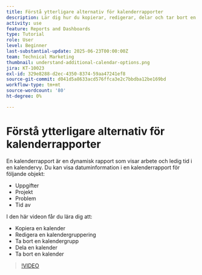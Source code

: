 ```yaml
---
title: Förstå ytterligare alternativ för kalenderrapporter
description: Lär dig hur du kopierar, redigerar, delar och tar bort en kalender.
activity: use
feature: Reports and Dashboards
type: Tutorial
role: User
level: Beginner
last-substantial-update: 2025-06-23T00:00:00Z
team: Technical Marketing
thumbnail: understand-additional-calendar-options.png
jira: KT-10023
exl-id: 329e8288-d2ec-4350-8374-59aa47241ef8
source-git-commit: d041d5a8633acd576ffca3e2c7bbdba12be169bd
workflow-type: tm+mt
source-wordcount: '80'
ht-degree: 0%

---
```


# Förstå ytterligare alternativ för kalenderrapporter

En kalenderrapport är en dynamisk rapport som visar arbete och ledig tid i en kalendervy. Du kan visa datuminformation i en kalenderrapport för följande objekt:

* Uppgifter
* Projekt
* Problem
* Tid av

I den här videon får du lära dig att:

* Kopiera en kalender
* Redigera en kalendergruppering
* Ta bort en kalendergrupp
* Dela en kalender
* Ta bort en kalender

>[!VIDEO](https://video.tv.adobe.com/v/3423530/?quality=12&learn=on&enablevpops)
